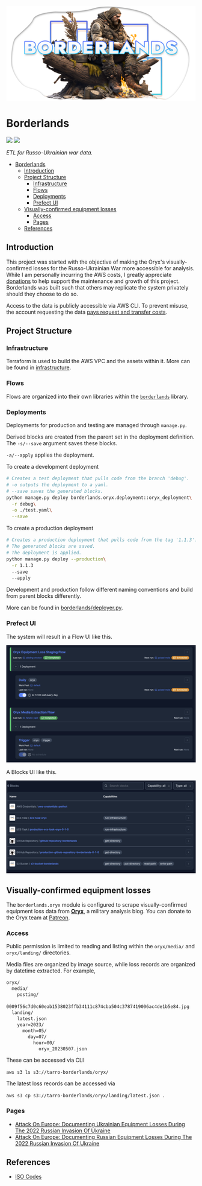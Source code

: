 [![](./assets/borderlands%20soldier%20header.png)](https://www.midjourney.com/app/jobs/c2dff0de-6977-4260-9368-95ec2b0752e6/)

# Borderlands

![](https://patreon.com/tarrodot?utm_medium=clipboard_copy&utm_source=copyLink&utm_campaign=creatorshare_creator&utm_content=join_link)
<a href="https://patreon.com/tarrodot" target="_blank"><img src="https://img.shields.io/badge/Donate-Patreon-blue"></a>

*ETL for Russo-Ukrainian war data.*

- [Borderlands](#borderlands)
  - [Introduction](#introduction)
  - [Project Structure](#project-structure)
    - [Infrastructure](#infrastructure)
    - [Flows](#flows)
    - [Deployments](#deployments)
    - [Prefect UI](#prefect-ui)
  - [Visually-confirmed equipment losses](#visually-confirmed-equipment-losses)
    - [Access](#access)
    - [Pages](#pages)
  - [References](#references)

## Introduction

This project was started with the objective of making the Oryx's visually-confirmed losses for the Russo-Ukrainian War more accessible for analysis. While I am personally incurring the AWS costs, I greatly appreciate [donations](https://patreon.com/tarrodot?utm_medium=clipboard_copy&utm_source=copyLink&utm_campaign=creatorshare_creator&utm_content=join_link) to help support the maintenance and growth of this project. Borderlands was built such that others may replicate the system privately should they choose to do so.

Access to the data is publicly accessible via AWS CLI. To prevent misuse, the account requesting the data [pays request and transfer costs](https://docs.aws.amazon.com/console/s3/requesterpaysbucket).

## Project Structure

### Infrastructure

Terraform is used to build the AWS VPC and the assets within it. More can be found in [infrastructure](./infrastructure).

### Flows

Flows are organized into their own libraries within the [`borderlands`](./borderlands) library.

### Deployments

Deployments for production and testing are managed through `manage.py`.

Derived blocks are created from the parent set in the deployment definition. The `-s/--save` argument saves these blocks.

`-a/--apply` applies the deployment.

To create a development deployment

```bash
# Creates a test deployment that pulls code from the branch 'debug'.
# -o outputs the deployment to a yaml.
# --save saves the generated blocks.
python manage.py deploy borderlands.oryx.deployment::oryx_deployment\
  -r debug\
  -o ./test.yaml\
  --save
```

To create a production deployment

```bash
# Creates a production deployment that pulls code from the tag '1.1.3'.
# The generated blocks are saved.
# The deployment is applied.
python manage.py deploy --production\
  -r 1.1.3
  --save
  --apply
```

Development and production follow different naming conventions and build from parent blocks differently.

More can be found in [borderlands/deployer.py](./borderlands/deployer.py).

### Prefect UI

The system will result in a Flow UI like this.

![Oryx Flows and Deployments](./assets/flows%20and%20deployments.png)

A Blocks UI like this.

![Oryx Blocks](./assets/blocks.png)

## Visually-confirmed equipment losses

The `borderlands.oryx` module is configured to scrape visually-confirmed equipment loss data
from [**Oryx**](https://www.oryxspioenkop.com/), a military analysis blog. You can donate to
the Oryx team at [Patreon](https://www.patreon.com/oryxspioenkop).

### Access

Public permission is limited to reading and listing within the `oryx/media/` and `oryx/landing/` directories.

Media files are organized by image source, while loss records are organized by datetime extracted. For example,

```text
oryx/
  media/
    postimg/
      0009f56c7d0c60eab1538023ffb34111c874cba504c3787419006ac4de1b5e84.jpg
  landing/
    latest.json
    year=2023/
      month=05/
        day=07/
          hour=00/
            oryx_20230507.json
```

These can be accessed via CLI

`aws s3 ls s3://tarro-borderlands/oryx/`

The latest loss records can be accessed via

`aws s3 cp s3://tarro-borderlands/oryx/landing/latest.json .`

### Pages

- [Attack On Europe: Documenting Ukrainian Equipment Losses During The 2022 Russian Invasion Of Ukraine](https://www.oryxspioenkop.com/2022/02/attack-on-europe-documenting-ukrainian.html)
- [Attack On Europe: Documenting Russian Equipment Losses During The 2022 Russian Invasion Of Ukraine](https://www.oryxspioenkop.com/2022/02/attack-on-europe-documenting-equipment.html)

## References

- [ISO Codes](https://www.iso.org/obp/ui/#home)
